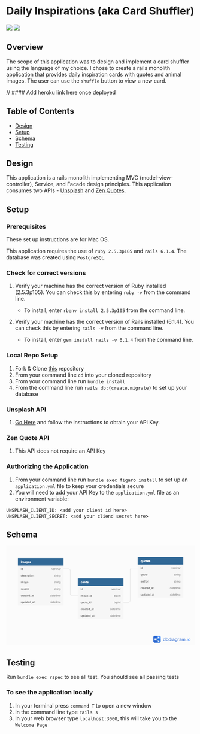 # Daily Inspirations (aka Card Shuffler)
![](https://img.shields.io/badge/Rails-6.1.4-informational?style=flat&logo=<LOGO_NAME>&logoColor=white&color=4e03fc)
![](https://img.shields.io/badge/Ruby-2.5.3p105-informational?style=flat&logo=<LOGO_NAME>&logoColor=white&color=fc0324)

## Overview

The scope of this application was to design and implement a card shuffler using the language of my choice.
I chose to create a rails monolith application that provides daily inspiration cards with quotes and animal images. The user can use the `shuffle` button to view a new card.


// #### Add heroku link here once deployed

## Table of Contents
  - [Design](#design)
  - [Setup](#setup)
  - [Schema](#schema)
  - [Testing](#testing)



## Design

This application is a rails monolith implementing MVC (model-view-controller), Service, and Facade design principles. This application consumes two APIs - [Unsplash](https://unsplash.com/documentation#search-photos) and [Zen Quotes](https://premium.zenquotes.io/zenquotes-documentation/).

## Setup
### Prerequisites
These set up instructions are for Mac OS.

This application requires the use of `ruby 2.5.3p105` and `rails 6.1.4`.
The database was created using `PostgreSQL`.

### Check for correct versions

1. Verify your machine has the correct version of Ruby installed (2.5.3p105).  You can check this by entering `ruby -v` from the command line.
    - To install, enter `rbenv install 2.5.3p105` from the command line.   

2. Verify your machine has the correct version of Rails installed (6.1.4).  You can check this by entering `rails -v` from the command line.
    - To install, enter `gem install rails -v 6.1.4` from the command line.

### Local Repo Setup

1. Fork & Clone [this](https://github.com/dcoleman21/Card_shuffler) repository
2. From your command line `cd` into your cloned repository
3. From your command line run `bundle install`
4. From the command line run `rails db:{create,migrate}` to set up your database

### Unsplash API

1. [Go Here](https://unsplash.com/documentation#creating-a-developer-account) and follow the instructions to obtain your API Key.

### Zen Quote API

1. This API does not require an API Key

### Authorizing the Application
1. From your command line run `bundle exec figaro install` to set up an `application.yml` file to keep your credentials secure
2. You will need to add your API Key to the `application.yml` file as an environment variable:
  ```
  UNSPLASH_CLIENT_ID: <add your client id here>
  UNSPLASH_CLIENT_SECRET: <add your cliend secret here>
  ```

## Schema

![](app/assets/images/card_shuffler_schema.png)

## Testing
Run `bundle exec rspec` to see all test. You should see all passing tests

### To see the application locally
1. In your terminal press `command T` to open a new window
2. In the command line type `rails s`
3. In your web browser type `localhost:3000`, this will take you to the `Welcome Page`
